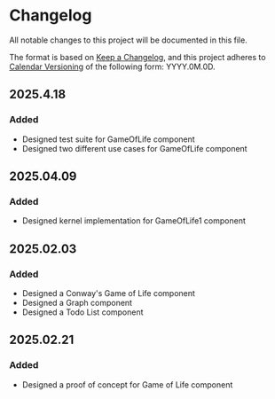 # Changelog

All notable changes to this project will be documented in this file.

The format is based on [Keep a Changelog](https://keepachangelog.com/en/1.1.0/),
and this project adheres to [Calendar Versioning](https://calver.org/) of
the following form: YYYY.0M.0D.

## 2025.4.18

### Added

- Designed test suite for GameOfLife component
- Designed two different use cases for GameOfLife component

## 2025.04.09

### Added

- Designed kernel implementation for GameOfLife1 component

## 2025.02.03

### Added

- Designed a Conway's Game of Life component
- Designed a Graph component
- Designed a Todo List component

## 2025.02.21

### Added

- Designed a proof of concept for Game of Life component